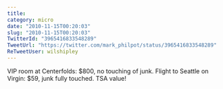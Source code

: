```yaml
---
title: 
category: micro
date: "2010-11-15T00:20:03"
slug: "2010-11-15T00:20:03"
TwitterId: "3965416833548289"
TweetUrl: "https://twitter.com/mark_philpot/status/3965416833548289"
ReTweetUser: wilshipley
---
```


<i class="fa fa-retweet" aria-hidden="true"></i> VIP room at Centerfolds: $800,
no touching of junk. Flight to Seattle on Virgin: $59, junk fully touched. TSA
value!
